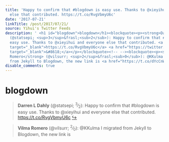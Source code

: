 ```yaml
---
title: 'Happy to confirm that #blogdown is easy use. Thanks to @xieyihui and everyone
  else that contributed. https://t.co/RvgVbmyU6c'
date: '2017-07-21'
linkTitle: /post/2017/07/21/
source: Yihui's Twitter Feeds
description: ' <h1 id="blogdown">blogdown</h1><blockquote><p><strong>Darren L Dahly</strong>
  (@statsepi; <sup>3</sup>&frasl;<sub>2</sub>): Happy to confirm that #blogdown is
  easy use. Thanks to @xieyihui and everyone else that contributed. <a href="https://t.co/RvgVbmyU6c"
  target="_blank">https://t.co/RvgVbmyU6c</a> <a href="https://twitter.com/xieyihui/status/888304337923051520"
  target="_blank">&#8618;</a></p></blockquote><!-- --><blockquote><p><strong>Vilma
  Romero</strong> (@vilsurr; <sup>2</sup>&frasl;<sub>0</sub>): @KKulma I migrated
  from Jekyll to Blogdown, the new link is <a href="https://t.co/dYcCnWH ...'
disable_comments: true
---
```

 <h1 id="blogdown">blogdown</h1><blockquote><p><strong>Darren L Dahly</strong> (@statsepi; <sup>3</sup>&frasl;<sub>2</sub>): Happy to confirm that #blogdown is easy use. Thanks to @xieyihui and everyone else that contributed. <a href="https://t.co/RvgVbmyU6c" target="_blank">https://t.co/RvgVbmyU6c</a> <a href="https://twitter.com/xieyihui/status/888304337923051520" target="_blank">&#8618;</a></p></blockquote><!-- --><blockquote><p><strong>Vilma Romero</strong> (@vilsurr; <sup>2</sup>&frasl;<sub>0</sub>): @KKulma I migrated from Jekyll to Blogdown, the new link is <a href="https://t.co/dYcCnWH ...